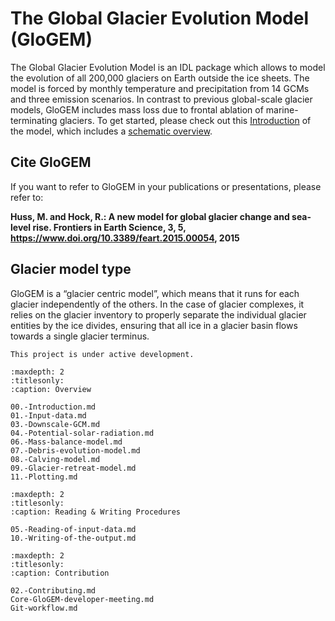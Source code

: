 # The Global Glacier Evolution Model (GloGEM)

The Global Glacier Evolution Model is an IDL package which allows to model the evolution of all 200,000 glaciers on Earth outside the ice sheets. 
The model is forced by monthly temperature and precipitation from 14 GCMs and three emission scenarios. In contrast to previous global-scale glacier models, 
GloGEM includes mass loss due to frontal ablation of marine-terminating glaciers. To get started, please check out this [Introduction](00.-Introduction.md) of the model, 
which includes a [schematic overview](00.-Introduction.md#schematic-overview).

## Cite GloGEM

If you want to refer to GloGEM in your publications or presentations, please refer to:

**Huss, M. and Hock, R.: A new model for global glacier change and sea-level rise. Frontiers in Earth Science, 3, 5, https://www.doi.org/10.3389/feart.2015.00054, 2015**

## Glacier model type

GloGEM is a “glacier centric model”, which means that it runs for each glacier independently of the others. In the case of glacier complexes, 
it relies on the glacier inventory to properly separate the individual glacier entities by the ice divides, ensuring that all ice in a glacier 
basin flows towards a single glacier terminus.

```{note}
This project is under active development.
```

```{toctree}
:maxdepth: 2
:titlesonly:
:caption: Overview

00.-Introduction.md
01.-Input-data.md
03.-Downscale-GCM.md
04.-Potential-solar-radiation.md
06.-Mass-balance-model.md
07.-Debris-evolution-model.md
08.-Calving-model.md
09.-Glacier-retreat-model.md
11.-Plotting.md
```

```{toctree}
:maxdepth: 2
:titlesonly:
:caption: Reading & Writing Procedures

05.-Reading-of-input-data.md
10.-Writing-of-the-output.md
```

```{toctree}
:maxdepth: 2
:titlesonly:
:caption: Contribution

02.-Contributing.md
Core-GloGEM-developer-meeting.md
Git-workflow.md
```
